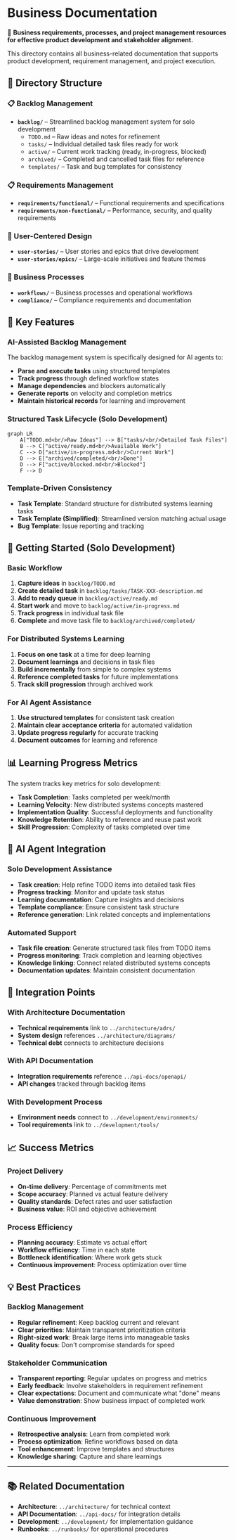 # Business Documentation

💼 **Business requirements, processes, and project management resources for effective product development and stakeholder alignment.**

This directory contains all business-related documentation that supports product development, requirement management, and project execution.

## 📁 Directory Structure

### 📋 Backlog Management
- **`backlog/`** – Streamlined backlog management system for solo development
  - `TODO.md` – Raw ideas and notes for refinement
  - `tasks/` – Individual detailed task files ready for work
  - `active/` – Current work tracking (ready, in-progress, blocked)
  - `archived/` – Completed and cancelled task files for reference
  - `templates/` – Task and bug templates for consistency

### 📋 Requirements Management
- **`requirements/functional/`** – Functional requirements and specifications
- **`requirements/non-functional/`** – Performance, security, and quality requirements

### 👥 User-Centered Design
- **`user-stories/`** – User stories and epics that drive development
- **`user-stories/epics/`** – Large-scale initiatives and feature themes

### 🔄 Business Processes
- **`workflows/`** – Business processes and operational workflows
- **`compliance/`** – Compliance requirements and documentation

## 🎯 Key Features

### AI-Assisted Backlog Management
The backlog management system is specifically designed for AI agents to:
- **Parse and execute tasks** using structured templates
- **Track progress** through defined workflow states
- **Manage dependencies** and blockers automatically
- **Generate reports** on velocity and completion metrics
- **Maintain historical records** for learning and improvement

### Structured Task Lifecycle (Solo Development)
```mermaid
graph LR
    A["TODO.md<br/>Raw Ideas"] --> B["tasks/<br/>Detailed Task Files"]
    B --> C["active/ready.md<br/>Available Work"]
    C --> D["active/in-progress.md<br/>Current Work"]
    D --> E["archived/completed/<br/>Done"]
    D --> F["active/blocked.md<br/>Blocked"]
    F --> D
```

### Template-Driven Consistency
- **Task Template**: Standard structure for distributed systems learning tasks
- **Task Template (Simplified)**: Streamlined version matching actual usage
- **Bug Template**: Issue reporting and tracking

## 🚀 Getting Started (Solo Development)

### Basic Workflow
1. **Capture ideas** in `backlog/TODO.md`
2. **Create detailed task** in `backlog/tasks/TASK-XXX-description.md`
3. **Add to ready queue** in `backlog/active/ready.md`
4. **Start work** and move to `backlog/active/in-progress.md`
5. **Track progress** in individual task file
6. **Complete** and move task file to `backlog/archived/completed/`

### For Distributed Systems Learning
1. **Focus on one task** at a time for deep learning
2. **Document learnings** and decisions in task files
3. **Build incrementally** from simple to complex systems
4. **Reference completed tasks** for future implementations
5. **Track skill progression** through archived work

### For AI Agent Assistance
1. **Use structured templates** for consistent task creation
2. **Maintain clear acceptance criteria** for automated validation
3. **Update progress regularly** for accurate tracking
4. **Document outcomes** for learning and reference

## 📊 Learning Progress Metrics

The system tracks key metrics for solo development:
- **Task Completion**: Tasks completed per week/month
- **Learning Velocity**: New distributed systems concepts mastered
- **Implementation Quality**: Successful deployments and functionality
- **Knowledge Retention**: Ability to reference and reuse past work
- **Skill Progression**: Complexity of tasks completed over time

## 🤖 AI Agent Integration

### Solo Development Assistance
- **Task creation**: Help refine TODO items into detailed task files
- **Progress tracking**: Monitor and update task status
- **Learning documentation**: Capture insights and decisions
- **Template compliance**: Ensure consistent task structure
- **Reference generation**: Link related concepts and implementations

### Automated Support
- **Task file creation**: Generate structured task files from TODO items
- **Progress monitoring**: Track completion and learning objectives
- **Knowledge linking**: Connect related distributed systems concepts
- **Documentation updates**: Maintain consistent documentation

## 🔗 Integration Points

### With Architecture Documentation
- **Technical requirements** link to `../architecture/adrs/`
- **System design** references `../architecture/diagrams/`
- **Technical debt** connects to architecture decisions

### With API Documentation
- **Integration requirements** reference `../api-docs/openapi/`
- **API changes** tracked through backlog items

### With Development Process
- **Environment needs** connect to `../development/environments/`
- **Tool requirements** link to `../development/tools/`

## 📈 Success Metrics

### Project Delivery
- **On-time delivery**: Percentage of commitments met
- **Scope accuracy**: Planned vs actual feature delivery
- **Quality standards**: Defect rates and user satisfaction
- **Business value**: ROI and objective achievement

### Process Efficiency
- **Planning accuracy**: Estimate vs actual effort
- **Workflow efficiency**: Time in each state
- **Bottleneck identification**: Where work gets stuck
- **Continuous improvement**: Process optimization over time

## 💡 Best Practices

### Backlog Management
- **Regular refinement**: Keep backlog current and relevant
- **Clear priorities**: Maintain transparent prioritization criteria
- **Right-sized work**: Break large items into manageable tasks
- **Quality focus**: Don't compromise standards for speed

### Stakeholder Communication
- **Transparent reporting**: Regular updates on progress and metrics
- **Early feedback**: Involve stakeholders in requirement refinement
- **Clear expectations**: Document and communicate what "done" means
- **Value demonstration**: Show business impact of completed work

### Continuous Improvement
- **Retrospective analysis**: Learn from completed work
- **Process optimization**: Refine workflows based on data
- **Tool enhancement**: Improve templates and structures
- **Knowledge sharing**: Capture and share learnings

---

## 📚 Related Documentation

- **Architecture**: `../architecture/` for technical context
- **API Documentation**: `../api-docs/` for integration details
- **Development**: `../development/` for implementation guidance
- **Runbooks**: `../runbooks/` for operational procedures
